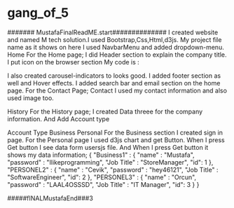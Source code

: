 # gang_of_5

####### MustafaFinalReadME.start##############
I created website and named M tech solution.I used Bootstrap,Css,Html,d3js. My project file name as it shows on here <TITLE>BootsrapMustafa</TITLE> 
I used NavbarMenu and added dropdown-menu. Home For the Home page; 
I did Header section to explain the company title. I put icon on the browser section
My code is :
<link rel="shortcut icon" href="https://cdn0.iconfinder.com/data/icons/ringtone-music-instruments/512/letter-m-latin-key-512.png">

I also created carousel-indicators to looks good. I added footer section as well and Hover effects. I added search bar and email section on the home page.
For the Contact Page; 
Contact I used my contact information and also used image too.

History For the History page;
I created Data threee for the company information.
And Add Account type

Account Type
Business Personal
For the Business section I created sign in page. For the Personal page I used d3js chart and get Button. When I press Get button I see data form usersjs file.
And When I press Get button it shows my data information; 
{ "Business1" : { "name" : "Mustafa", "password" : "Ilikeprogramming", "Job Title" : "StoreManager", "id": 1 },
"PERSONEL2" : { "name" : "Cevik", "password" : "hey46121", "Job Title" : "SoftwareEngineer", "id": 2 }, 
"PERSONEL3" : { "name" : "Orcun", "password" : "LAAL4OSSSD", "Job Title" : "IT Manager", "id": 3 } }

#####fINALMustafaEnd###3
